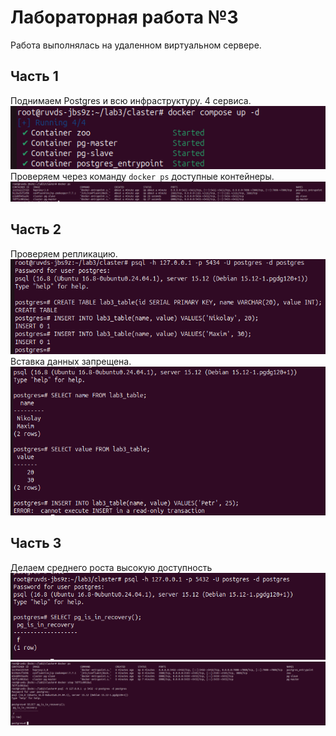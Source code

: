 # Лабораторная работа №3
Работа выполнялась на удаленном виртуальном сервере. 
## Часть 1
Поднимаем Postgres и всю инфраструктуру. 4 сервиса. 
![](img/stage-1-infra.png)
Проверяем через команду `docker ps` доступные контейнеры.
![](img/stage-1-imfra-2.png)

## Часть 2
Проверяем репликацию.
![](img/stage-2-1.png)
Вставка данных запрещена.
![](img/stage-2-2.png)

## Часть 3
Делаем среднего роста высокую доступность
![](img/stage-3-1.png)
![](img/stage-3-2.png)
